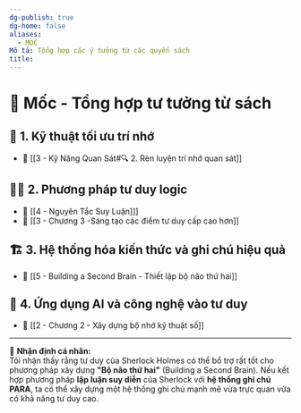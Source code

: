 ```yaml
---
dg-publish: true
dg-home: false
aliases:
  - MOC
Mô tả: Tổng hợp các ý tưởng từ các quyển sách
title:
---
```

# 📍 Mốc - Tổng hợp tư tưởng từ sách  

## 🧠 1. Kỹ thuật tối ưu trí nhớ  
- 📖 [[3 - Kỹ Năng Quan Sát#🔍 2. Rèn luyện trí nhớ quan sát]]

## 🕵️‍♂️ 2. Phương pháp tư duy logic  
- 📖 [[4 - Nguyên Tắc Suy Luận]]] 
- 📖 [[3 - Chương 3 -Sáng tạo các điểm tư duy cấp cao hơn]]

## 🏗 3. Hệ thống hóa kiến thức và ghi chú hiệu quả  
- 📖 [[5 - Building a Second Brain - Thiết lập bộ não thứ hai]]

## 🚀 4. Ứng dụng AI và công nghệ vào tư duy  
- 📖 [[2 - Chương 2 - Xây dựng bộ nhớ kỹ thuật số]]


---
📌 **Nhận định cá nhân:**  
Tôi nhận thấy rằng tư duy của Sherlock Holmes có thể bổ trợ rất tốt cho phương pháp xây dựng **"Bộ não thứ hai"** (Building a Second Brain). Nếu kết hợp phương pháp **lập luận suy diễn** của Sherlock với **hệ thống ghi chú PARA**, ta có thể xây dựng một hệ thống ghi chú mạnh mẽ vừa trực quan vừa có khả năng tư duy cao.  
